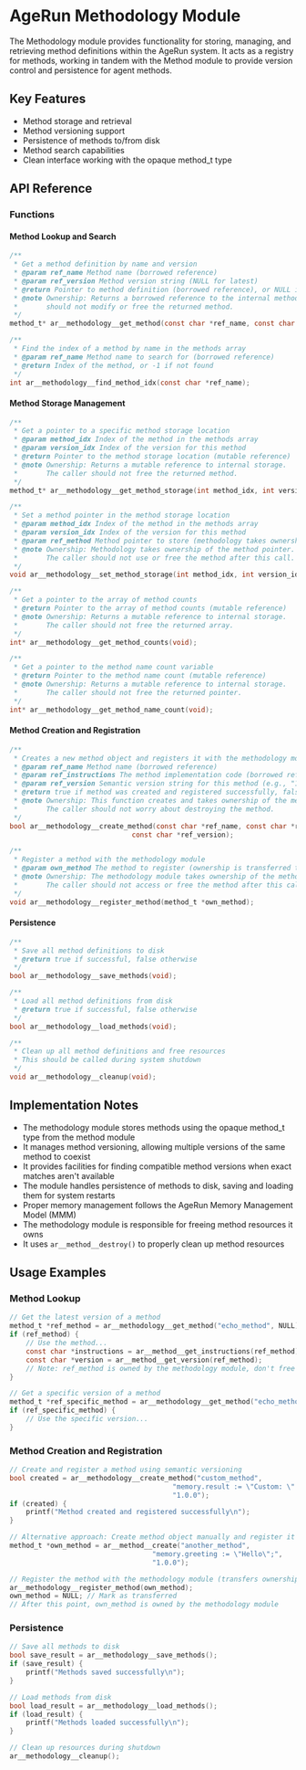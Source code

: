 # AgeRun Methodology Module

The Methodology module provides functionality for storing, managing, and retrieving method definitions within the AgeRun system. It acts as a registry for methods, working in tandem with the Method module to provide version control and persistence for agent methods.

## Key Features

- Method storage and retrieval
- Method versioning support
- Persistence of methods to/from disk
- Method search capabilities
- Clean interface working with the opaque method_t type

## API Reference

### Functions

#### Method Lookup and Search

```c
/**
 * Get a method definition by name and version
 * @param ref_name Method name (borrowed reference)
 * @param ref_version Method version string (NULL for latest)
 * @return Pointer to method definition (borrowed reference), or NULL if not found
 * @note Ownership: Returns a borrowed reference to the internal method. The caller
 *       should not modify or free the returned method.
 */
method_t* ar__methodology__get_method(const char *ref_name, const char *ref_version);

/**
 * Find the index of a method by name in the methods array
 * @param ref_name Method name to search for (borrowed reference)
 * @return Index of the method, or -1 if not found
 */
int ar__methodology__find_method_idx(const char *ref_name);
```

#### Method Storage Management

```c
/**
 * Get a pointer to a specific method storage location
 * @param method_idx Index of the method in the methods array
 * @param version_idx Index of the version for this method
 * @return Pointer to the method storage location (mutable reference)
 * @note Ownership: Returns a mutable reference to internal storage.
 *       The caller should not free the returned method.
 */
method_t* ar__methodology__get_method_storage(int method_idx, int version_idx);

/**
 * Set a method pointer in the method storage location
 * @param method_idx Index of the method in the methods array
 * @param version_idx Index of the version for this method
 * @param ref_method Method pointer to store (methodology takes ownership)
 * @note Ownership: Methodology takes ownership of the method pointer.
 *       The caller should not use or free the method after this call.
 */
void ar__methodology__set_method_storage(int method_idx, int version_idx, method_t *ref_method);

/**
 * Get a pointer to the array of method counts
 * @return Pointer to the array of method counts (mutable reference)
 * @note Ownership: Returns a mutable reference to internal storage.
 *       The caller should not free the returned array.
 */
int* ar__methodology__get_method_counts(void);

/**
 * Get a pointer to the method name count variable
 * @return Pointer to the method name count (mutable reference)
 * @note Ownership: Returns a mutable reference to internal storage.
 *       The caller should not free the returned pointer.
 */
int* ar__methodology__get_method_name_count(void);
```

#### Method Creation and Registration

```c
/**
 * Creates a new method object and registers it with the methodology module
 * @param ref_name Method name (borrowed reference)
 * @param ref_instructions The method implementation code (borrowed reference)
 * @param ref_version Semantic version string for this method (e.g., "1.0.0")
 * @return true if method was created and registered successfully, false otherwise
 * @note Ownership: This function creates and takes ownership of the method.
 *       The caller should not worry about destroying the method.
 */
bool ar__methodology__create_method(const char *ref_name, const char *ref_instructions, 
                              const char *ref_version);
```

```c
/**
 * Register a method with the methodology module
 * @param own_method The method to register (ownership is transferred to methodology)
 * @note Ownership: The methodology module takes ownership of the method.
 *       The caller should not access or free the method after this call.
 */
void ar__methodology__register_method(method_t *own_method);
```

#### Persistence

```c
/**
 * Save all method definitions to disk
 * @return true if successful, false otherwise
 */
bool ar__methodology__save_methods(void);

/**
 * Load all method definitions from disk
 * @return true if successful, false otherwise
 */
bool ar__methodology__load_methods(void);

/**
 * Clean up all method definitions and free resources
 * This should be called during system shutdown
 */
void ar__methodology__cleanup(void);
```

## Implementation Notes

- The methodology module stores methods using the opaque method_t type from the method module
- It manages method versioning, allowing multiple versions of the same method to coexist
- It provides facilities for finding compatible method versions when exact matches aren't available
- The module handles persistence of methods to disk, saving and loading them for system restarts
- Proper memory management follows the AgeRun Memory Management Model (MMM)
- The methodology module is responsible for freeing method resources it owns
- It uses `ar__method__destroy()` to properly clean up method resources

## Usage Examples

### Method Lookup

```c
// Get the latest version of a method
method_t *ref_method = ar__methodology__get_method("echo_method", NULL);
if (ref_method) {
    // Use the method...
    const char *instructions = ar__method__get_instructions(ref_method);
    const char *version = ar__method__get_version(ref_method);
    // Note: ref_method is owned by the methodology module, don't free it
}

// Get a specific version of a method
method_t *ref_specific_method = ar__methodology__get_method("echo_method", "2.0.0");
if (ref_specific_method) {
    // Use the specific version...
}
```

### Method Creation and Registration

```c
// Create and register a method using semantic versioning
bool created = ar__methodology__create_method("custom_method", 
                                        "memory.result := \"Custom: \" + message.text;", 
                                        "1.0.0");
if (created) {
    printf("Method created and registered successfully\n");
}

// Alternative approach: Create method object manually and register it
method_t *own_method = ar__method__create("another_method", 
                                   "memory.greeting := \"Hello\";",
                                   "1.0.0");

// Register the method with the methodology module (transfers ownership)
ar__methodology__register_method(own_method);
own_method = NULL; // Mark as transferred
// After this point, own_method is owned by the methodology module
```

### Persistence

```c
// Save all methods to disk
bool save_result = ar__methodology__save_methods();
if (save_result) {
    printf("Methods saved successfully\n");
}

// Load methods from disk
bool load_result = ar__methodology__load_methods();
if (load_result) {
    printf("Methods loaded successfully\n");
}

// Clean up resources during shutdown
ar__methodology__cleanup();
```